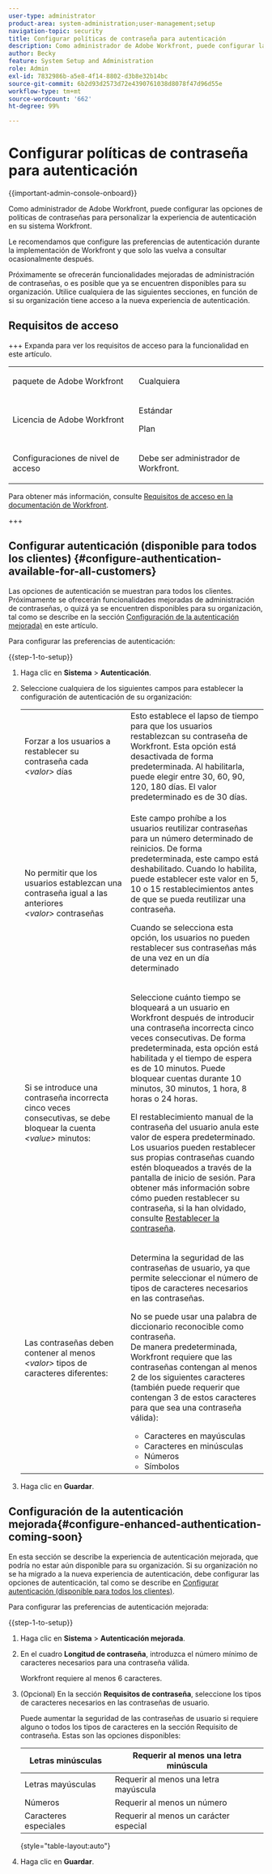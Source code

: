 ```yaml
---
user-type: administrator
product-area: system-administration;user-management;setup
navigation-topic: security
title: Configurar políticas de contraseña para autenticación
description: Como administrador de Adobe Workfront, puede configurar las opciones de políticas de contraseñas para personalizar la experiencia de autenticación en su sistema Workfront.
author: Becky
feature: System Setup and Administration
role: Admin
exl-id: 7832986b-a5e8-4f14-8802-d3b8e32b14bc
source-git-commit: 6b2d93d2573d72e4390761038d8078f47d96d55e
workflow-type: tm+mt
source-wordcount: '662'
ht-degree: 99%

---
```


# Configurar políticas de contraseña para autenticación

{{important-admin-console-onboard}}

Como administrador de Adobe Workfront, puede configurar las opciones de políticas de contraseñas para personalizar la experiencia de autenticación en su sistema Workfront.

Le recomendamos que configure las preferencias de autenticación durante la implementación de Workfront y que solo las vuelva a consultar ocasionalmente después.

Próximamente se ofrecerán funcionalidades mejoradas de administración de contraseñas, o es posible que ya se encuentren disponibles para su organización. Utilice cualquiera de las siguientes secciones, en función de si su organización tiene acceso a la nueva experiencia de autenticación.

## Requisitos de acceso

+++ Expanda para ver los requisitos de acceso para la funcionalidad en este artículo.

<table style="table-layout:auto"> 
 <col> 
 <col> 
 <tbody> 
  <tr> 
   <td role="rowheader">paquete de Adobe Workfront</td> 
   <td><p>Cualquiera</p></td> 
  </tr> 
  <tr> 
   <td role="rowheader">Licencia de Adobe Workfront</td> 
   <td><p>Estándar</p><p>Plan</p></td> 
  </tr> 
  <tr> 
   <td role="rowheader">Configuraciones de nivel de acceso</td> 
   <td> <p>Debe ser administrador de Workfront.</p> </p> </td> 
  </tr> 
 </tbody> 
</table>

Para obtener más información, consulte [Requisitos de acceso en la documentación de Workfront](/help/quicksilver/administration-and-setup/add-users/access-levels-and-object-permissions/access-level-requirements-in-documentation.md).

+++

## Configurar autenticación (disponible para todos los clientes) {#configure-authentication-available-for-all-customers}

Las opciones de autenticación se muestran para todos los clientes. Próximamente se ofrecerán funcionalidades mejoradas de administración de contraseñas, o quizá ya se encuentren disponibles para su organización, tal como se describe en la sección [Configuración de la autenticación mejorada)](#configure-enhanced-authentication-coming-soon) en este artículo.

Para configurar las preferencias de autenticación:

{{step-1-to-setup}}

1. Haga clic en **Sistema** > **Autenticación**.

1. Seleccione cualquiera de los siguientes campos para establecer la configuración de autenticación de su organización:

   <table style="table-layout:auto"> 
    <col> 
    <col> 
    <tbody> 
     <tr> 
      <td role="rowheader">Forzar a los usuarios a restablecer su contraseña cada <em>&lt;valor&gt;</em> días</td> 
      <td>Esto establece el lapso de tiempo para que los usuarios restablezcan su contraseña de Workfront. Esta opción está desactivada de forma predeterminada. Al habilitarla, puede elegir entre 30, 60, 90, 120, 180 días. El valor predeterminado es de 30 días.</td> 
     </tr> 
     <tr> 
      <td role="rowheader">No permitir que los usuarios establezcan una contraseña igual a las anteriores <em>&lt;valor&gt;</em> contraseñas</td> 
      <td> <p>Este campo prohíbe a los usuarios reutilizar contraseñas para un número determinado de reinicios. De forma predeterminada, este campo está deshabilitado. Cuando lo habilita, puede establecer este valor en 5, 10 o 15 restablecimientos antes de que se pueda reutilizar una contraseña.</p> <p>Cuando se selecciona esta opción, los usuarios no pueden restablecer sus contraseñas más de una vez en un día determinado</p> </td> 
     </tr> 
     <tr> 
      <td role="rowheader">Si se introduce una contraseña incorrecta cinco veces consecutivas, se debe bloquear la cuenta <em> &lt;value&gt;</em> minutos: </td> 
      <td> <p>Seleccione cuánto tiempo se bloqueará a un usuario en Workfront después de introducir una contraseña incorrecta cinco veces consecutivas. De forma predeterminada, esta opción está habilitada y el tiempo de espera es de 10 minutos. Puede bloquear cuentas durante 10 minutos, 30 minutos, 1 hora, 8 horas o 24 horas. </p> <p>El restablecimiento manual de la contraseña del usuario anula este valor de espera predeterminado. <br>Los usuarios pueden restablecer sus propias contraseñas cuando estén bloqueados a través de la pantalla de inicio de sesión. Para obtener más información sobre cómo pueden restablecer su contraseña, si la han olvidado, consulte <a href="../../../workfront-basics/manage-your-account-and-profile/managing-your-workfront-account/reset-your-password.md" class="MCXref xref">Restablecer la contraseña</a>.</p> </td> 
     </tr> 
     <tr> 
      <td role="rowheader">Las contraseñas deben contener al menos <em>&lt;valor&gt;</em> tipos de caracteres diferentes:</td> 
      <td> <p>Determina la seguridad de las contraseñas de usuario, ya que permite seleccionar el número de tipos de caracteres necesarios en las contraseñas.</p> <p>No se puede usar una palabra de diccionario reconocible como contraseña.<br>De manera predeterminada, Workfront requiere que las contraseñas contengan al menos 2 de los siguientes caracteres (también puede requerir que contengan 3 de estos caracteres para que sea una contraseña válida): </p> 
       <ul> 
        <li>Caracteres en mayúsculas</li> 
        <li>Caracteres en minúsculas</li> 
        <li>Números</li> 
        <li>Símbolos</li> 
       </ul> </td> 
     </tr> 
    </tbody> 
   </table>

1. Haga clic en **Guardar**.

## Configuración de la autenticación mejorada{#configure-enhanced-authentication-coming-soon}

En esta sección se describe la experiencia de autenticación mejorada, que podría no estar aún disponible para su organización. Si su organización no se ha migrado a la nueva experiencia de autenticación, debe configurar las opciones de autenticación, tal como se describe en [Configurar autenticación (disponible para todos los clientes)](#configure-authentication-available-for-all-customers).

Para configurar las preferencias de autenticación mejorada:

{{step-1-to-setup}}

1. Haga clic en **Sistema** > **Autenticación mejorada**.
1. En el cuadro **Longitud de contraseña**, introduzca el número mínimo de caracteres necesarios para una contraseña válida.

   Workfront requiere al menos 6 caracteres.

1. (Opcional) En la sección **Requisitos de contraseña**, seleccione los tipos de caracteres necesarios en las contraseñas de usuario.

   Puede aumentar la seguridad de las contraseñas de usuario si requiere alguno o todos los tipos de caracteres en la sección Requisito de contraseña. Estas son las opciones disponibles:

   | Letras minúsculas | Requerir al menos una letra minúscula |
   |---|---|
   | Letras mayúsculas | Requerir al menos una letra mayúscula |
   | Números | Requerir al menos un número |
   | Caracteres especiales | Requerir al menos un carácter especial |

   {style="table-layout:auto"}

1. Haga clic en **Guardar**.
